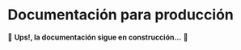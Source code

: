 # Documentación para producción

:construction: **Ups!, la documentación sigue en construcción...** :construction:
